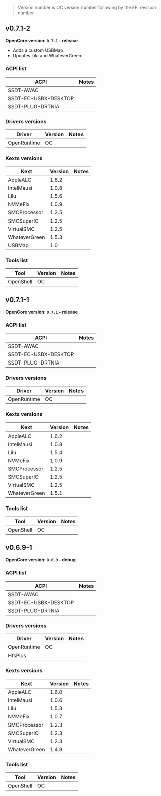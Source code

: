 > Version number is OC version number following by the EFI revision number

## v0.7.1-2

**OpenCore version: `0.7.1` - release**

* Adds a custom USBMap
* Updates Lilu and WhateverGreen


### ACPI list

| ACPI                 | Notes |
| -------------------- | ----- |
| SSDT-AWAC            |       |
| SSDT-EC-USBX-DESKTOP |       |
| SSDT-PLUG-DRTNIA     |       |



### Drivers versions

| Driver      | Version | Notes |
| ----------- | ------- | ----- |
| OpenRuntime | OC      |       |



### Kexts versions

| Kext          | Version | Notes |
| ------------- | ------- | ----- |
| AppleALC      | 1.6.2   |       |
| IntelMausi    | 1.0.8   |       |
| Lilu          | 1.5.6   |       |
| NVMeFix       | 1.0.9   |       |
| SMCProcessor  | 1.2.5   |       |
| SMCSuperIO    | 1.2.5   |       |
| VirtualSMC    | 1.2.5   |       |
| WhateverGreen | 1.5.3   |       |
| USBMap        | 1.0     |       |



### Tools list

| Tool      | Version | Notes |
| --------- | ------- | ----- |
| OpenShell | OC      |       |




## v0.7.1-1

**OpenCore version: `0.7.1` - release**


### ACPI list

| ACPI                 | Notes |
| -------------------- | ----- |
| SSDT-AWAC            |       |
| SSDT-EC-USBX-DESKTOP |       |
| SSDT-PLUG-DRTNIA     |       |



### Drivers versions

| Driver      | Version | Notes |
| ----------- | ------- | ----- |
| OpenRuntime | OC      |       |



### Kexts versions

| Kext          | Version | Notes |
| ------------- | ------- | ----- |
| AppleALC      | 1.6.2   |       |
| IntelMausi    | 1.0.8   |       |
| Lilu          | 1.5.4   |       |
| NVMeFix       | 1.0.9   |       |
| SMCProcessor  | 1.2.5   |       |
| SMCSuperIO    | 1.2.5   |       |
| VirtualSMC    | 1.2.5   |       |
| WhateverGreen | 1.5.1   |       |



### Tools list

| Tool      | Version | Notes |
| --------- | ------- | ----- |
| OpenShell | OC      |       |




## v0.6.9-1

**OpenCore version: `0.6.9` - debug**


### ACPI list

| ACPI                 | Notes |
| -------------------- | ----- |
| SSDT-AWAC            |       |
| SSDT-EC-USBX-DESKTOP |       |
| SSDT-PLUG-DRTNIA     |       |



### Drivers versions

| Driver      | Version | Notes |
| ----------- | ------- | ----- |
| OpenRuntime | OC      |       |
| HfsPlus     |         |       |



### Kexts versions

| Kext          | Version | Notes |
| ------------- | ------- | ----- |
| AppleALC      | 1.6.0   |       |
| IntelMausi    | 1.0.6   |       |
| Lilu          | 1.5.3   |       |
| NVMeFix       | 1.0.7   |       |
| SMCProcessor  | 1.2.3   |       |
| SMCSuperIO    | 1.2.3   |       |
| VirtualSMC    | 1.2.3   |       |
| WhateverGreen | 1.4.9   |       |



### Tools list

| Tool      | Version | Notes |
| --------- | ------- | ----- |
| OpenShell | OC      |       |